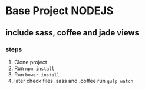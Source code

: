 # Base Project NODEJS
## include sass, coffee and jade views

### steps

1. Clone project
2. Run `npm install`
3. Run `bower install`
4. later check files .sass and .coffee run `gulp watch`